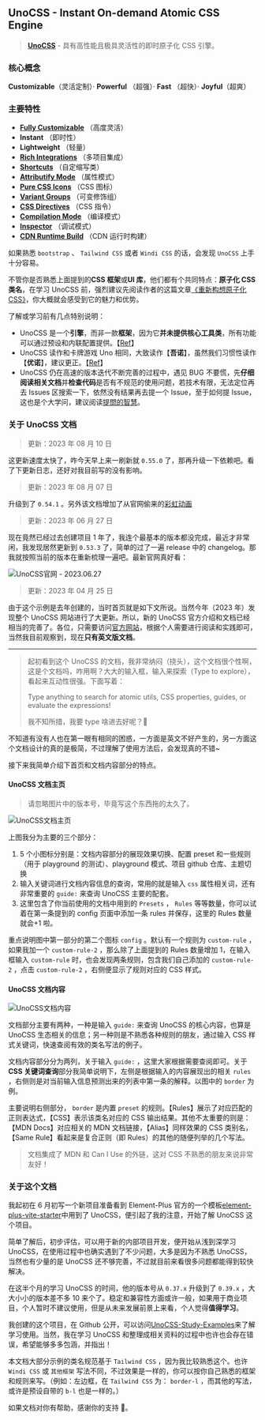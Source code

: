## UnoCSS - Instant On-demand Atomic CSS Engine

> [**UnoCSS**](https://github.com/unocss/unocss) - 具有高性能且极具灵活性的即时原子化 CSS 引擎。

### 核心概念

**Customizable**（灵活定制）· **Powerful** （超强）· **Fast** （超快）· **Joyful**（超爽）

### 主要特性

- [**Fully Customizable**](/#/Customizable) （高度灵活）
- **Instant** （即时性）
- **Lightweight** （轻量）
- [**Rich Integrations**](/#/RichIntegrations) （多项目集成）
- [**Shortcuts**](/#/Shortcuts) （自定缩写类）
- [**Attributify Mode**](/#/Attributify) （属性模式）
- [**Pure CSS Icons**](/#/CSSIcon) （CSS 图标）
- [**Variant Groups**](/#/VariantGroups) （可变修饰组）
- [**CSS Directives**](/#/CSSDirectives) （CSS 指令）
- [**Compilation Mode**](/#/Compilation) （编译模式）
- [**Inspector**](/#/Inspector) （调试模式）
- [**CDN Runtime Build**](/#/CDNRuntimeBuild) （CDN 运行时构建）

如果熟悉 `bootstrap` 、 `Tailwind CSS` 或者 `Windi CSS` 的话，会发现 `UnoCSS` 上手十分容易。

不管你是否熟悉上面提到的**CSS 框架**或**UI 库**，他们都有个共同特点：**原子化 CSS 类名**，在学习 UnoCSS 前，强烈建议先阅读作者的这篇文章[《重新构想原子化 CSS》](https://antfu.me/posts/reimagine-atomic-css-zh)，你大概就会感受到它的魅力和优势。

了解或学习前有几点特别说明：

- UnoCSS 是一个**引擎**，而非一款**框架**，因为它**并未提供核心工具类**，所有功能可以通过预设和内联配置提供。【[Ref](https://antfu.me/posts/reimagine-atomic-css-zh#%E5%90%91%E4%BD%A0%E4%BB%8B%E7%BB%8D-unocss)】
- UnoCSS 读作和卡牌游戏 Uno 相同，大致读作【**吾诺**】，虽然我们习惯性读作【**优诺**】，建议更正。【[Ref](https://discord.com/channels/937808017016119440/937811334907723806/981899159546236978)】
- UnoCSS 仍在高速的版本迭代不断完善的过程中，遇见 BUG 不要慌，先**仔细阅读相关文档**并**检查代码**是否有不规范的使用问题，若技术有限，无法定位再去 Issues 区搜索一下，依然没有结果再去提一个 Issue，至于如何提 Issue，这也是个大学问，建议阅读[提問的智慧](https://github.com/ryanhanwu/How-To-Ask-Questions-The-Smart-Way)。

### 关于 UnoCSS 文档

> 更新：2023 年 08 月 10 日

这更新速度太快了，咋今天早上来一刷新就 `0.55.0` 了，那再升级一下依赖吧。看了下更新日志，还好对我目前写的没有影响。

> 更新：2023 年 08 月 07 日

升级到了 `0.54.1` 。另外该文档增加了从官网偷来的[彩虹动画](https://unocss.dev/play/?html=DwCwjABATghglgOwEYHsDuBaALgUwB5YB8IOANqShGilKQCbAD04hAUMHXAG7TzLoYAxigS5RbCBA7dCCGgFsYpCLgJNOXCVJgQQUHADMAvACIAxCcIBhFCmUBBBIJA0AdExht1M1kA&config=JYWwDg9gTgLgBAbzgEwKYDNgDtUGEJaYDmANHGFKgM6owCCMMUwARgK4zDoCeZF1tAJIBjAlT6UaMAKpYIcAL5x0UCCDgByNnOFUqGgFChIsRHBgQAolWEBDMKmQBlVABtUwi1EXLV6gETaELpU-gDcBqgAHibwaOi2bK5xGNh4BMQAFAgGcHBQSdQAXHAA2rl5ZRWVcAD0AHpQttgsEADuALSZADptANQAlAAktWTVlZmlZFi2IKgAumRITW0u7p7QZMJsUJRYMGseXmQAbrbMtvsAEpfI7lDi5gAWqHOKA3AAvAB8iOM1oiwVAg7gAdK4IERMjM5mQVocNlAtjs9gc3EdNnAzhdrrd7lQBhEagCxPAaOsvF9zFYbPZHAivJl4ejER9-pUuHBobNUF9Pp9NDBojANB8csTiZQYDssHAAAYGIYIckYqBKcVwUQQqAlbGZDodKAsDosJpYZCEgwKAwKiV5JRuGh-O2VKUy%2BWK5UsrxKWzOzUg6C6876w3G023S3WvK2u3R4kKEjjRYVFN5fhSKglco1DO0WQQTIDJO5yS0BhMVgcLjcIslyp5mAiMTZdm09wlACMoIATPWAcgsCUNE9GGAs7VatQQKCqE9ahp%2B%2B96ymFAMDEA&css=AIawpgngZgTghgWzAZwATwJYDsBGB7Ad1QG8AoVVABgFITUBaemHeneLAEwC5UBiSynACcADjABuBkxZs4negBsMAcwAWAFx68ALHA4BGHNsmNmrdh0UqNYGFoDsIqHoDGJ6ebmWOcGCC0CIgBMAGxC7may8j5%2BtgGUAKwc2vYRMhb0WGAAHpp8AkJQUKmoAL6k%2BgB0QQm0xFKRFvHCQiFpnvJKank6OAZ97VGWXTZ2fPaFOGAJgxkx-vmUIgDM9vqzXvTzcYsJYNpQG-JZufFCHM6S5UGVtXSm6V7NQoVHw9Y92i4GLm0Nj50PjtePY4FAphJ-h1vL4Fvwlqs4G8trDgQI9gk-g9oZkcj0CjgoG4yqRlpV7Hd6tihs84CVqRkRp8OD9DlChlZusD7ITCSJkfN4itggLUWN4RjIQzNid8ZRRFAOFdyKhKeymothDhKMimVptGADBx6R4OUzuRcwWzpdFYULliIkerNttxeiwCEZs7jniziFFcqQtU1TbuJqhDh%2Bd73t19Yr9GAddHOaMHGBnEVRX57UJ1snXfE9iElcnZWdlgGSfZbnVo88XEnQymeglKBxKGAo03zeL7EUrVm4YFli9B2jEmB7MZS76%2BEEwEJKETlSJySHTRr4XARC4TY1Nnq%2BAl9O2oI2NwegeKRPooIVrRfbdnFsE4Of90-wG6JzzkWW%2BNoHAiJayqoPoND3I%2BYZbjuD4fjGGhaAkQQuEUe4Agh6jAsEUBOHBGEos%2B8KvuhOIFrsnZ5k2-68CEDpglG5T6FUNS1qGzT2BwXrdh8SHLKhmbJj2WgiAceGDkK%2BhwFKUGEV%2BhZAaRHI0RSIh9l6TE3Ou8HNMWxI8bGR4JC46b4Tiwl8CICTFIJTaCi%2BhjTnZYoKcBf6zrwVkrFAeZMWSFJsVBulgEEuq8UeITfLZskWZ5fb%2BmZHL2cRlA4OE%2BYubsLhCMs7mnHwQhBCIHYluUYHaRhzQGkpjLhbwCT2C4AlhVy15OAciVzHaix9oSY7fgkaVdrJNGFI1C7KvoQasZBOmassYD6TFdUJDuA5CVeImFBWnUut18L2ItuUZbEA1pUt8G4vlvBwHSYjHUx1YVdCzRBD5LWIUeO73h9WHXmCt67Z%2B8ScS4w2XeREpCG%2BeU9DgDWAaVFSrgFs2VZqS5Octhn1UIu7RZdsUiISS5AzCRECDyLg4P1haOsd1EeVMazGqBQQQVSQWLPeNWXjjCRwC41lk822EmaZEk9YLMkQ5lEqgliI0ebuxYGMqQQsc9NLcyBG384LO2-dhHCLQTBHJZTwHvubcvogL4METRqFhNl6taYFc3whGy56599U4C4gNG9eJs-SdQ6UPYxaheH44JMst2w1oXEhJFMfXP5WubgUTglgZfuDYSZvmZtllgJOxdJftlOAQzsmQ%2BiUk0zO10cL8yw4E6ZUzZznsFP6efYwXOAB5XtWtSJ5cdZLB0nljsunfEBxwM3jPXWAU2pQ9pChMGHvo17FaD4TK0j2H%2Bd-ZPG9j3tFOUAPdcL-JiyASvSd8B6exvySQRPfvL1zgXEuC6BFDy0QjAlYOWgXgmxvsDRYkUOAx2covF%2BncnRrx6AuYycB047xRlnJ4AEgK6wvmmHAhtfaXz4CvDgRcZ4CDCGrWO35tCOnSpgrQhoBbQ1AssDmdY%2BB0UdLhX6IlwSkygXwEexo4HkzhPw1OqFaYvwFrzH068oAJBeHg5Ymt-7axBKtdSYiCrOAuCLWKLg9DT3DvqVo-EQFkVtkIbQUl56Ow8j5bRIh0rlGWO7NGADPKrQrFRIePRpLCDkaLcUJCg52KPPDIkDtnGoN4POBacBwmXRolAGoohfKkkzgYzchViqGlMbwAOcBIFUOBB6KKItkohDgMZFwHi0nPx0PoBO5x368HyWovx5BliEM4NA4oJkOERK0GDXBMTYr5OyjE5K9hVINhUfVSgYzRADKGbuIpyxprjOgrdRwYBH6gLqhwEcEt6niigItOpKC4QrASNoEeWzjJ6Jyvs-QRYRmrBrEEwx8MpwsiqaHehDytBFBcG9Zp%2B1gKtnhls1OKExADPTCEe%2BRyCGlKIdUycJ51GYS4b4vsljS6DPBEUJFRFWifLBOi-JIQRCpOUh5Q0dEBagW0AI9ifAVYshydcnGPlXGXFhXwIoo8GVwiEPsUEMyn7cnsOzEULcsE4E9MhZUbi96gs3M7PGqrxV%2BzvLmfJUjaVpVWftWp2gE7IPrnLQ6%2BghCNWxSIMInyDWBN7gfFOacqlFGAmAVeETgRypeW6oiBs7xRrVdeNxkduJK3XtoSK2hpzlGdWuQlEy%2BBtzop3MNuEphXJLhPWV4JKGvK0DgIIHdXFbN8ZQbNIsaKJn9MsJGqBtCnK4ZvChFaOV0NtXKhJjbpH2FWDudt7Z76coyDROh87jkGpOUW6Cn8wDfzIXW31SCp0ZnBDPEeyw2EZpTdA8C99rY4nXesuiSZ81-2NUS7B1jXUnwlbhL4GDo2PPMTaxJxK9GcS2a49E5rn0eQMKCIIXdSBsMLV%2B4tvBuHCGA-%2By1uF%2BJipramOt0t4NVyIoHN6FIYP2HRH%2Bzx10mqcSCHm8grZd1cK0To8dQRIxnpXomGeLgAkcGLDB4qnbk1MZ6L8G8CZlTHiNUG4J3jRAUfHgR181La20toWSuSczkLidvTbdJ0MBDOoGXyNxjFSDIRBapwxQzCl8bpIJgOMtzNwiFvOPYMG3w7KcVy66Q01jb3jhh5zm4hl0k03zbTdzBNNTM10uZIQ3qYkCwIMZNmipvjZGVBIw7ZU1EOeO7QrRBN0JC11Kj8d9AGhg4uSg84BkrytsScomIVOCMGQCj0CXAQAd9W5GV%2BnI2dMo7551ubDOQ1EAIX%2BHWRwCGbj1z9MXv1QFxSEYjZo6rho5Wlw7em5WCBk%2Bl4VyxVgVjo8tp9oWehmvZkjVa0X%2Bs8rGXhi1PRw10mPn9mN4IUPVpm3M3pFDV2326bB-bw3LCjSq8ed95BcVcY-rqkrjGSP-dwsaRW%2BHqF2u0VdiH0jLmXIO-VuHGtmI05lB5YmXqAWBn0ZhvdvrXHk60-jpwIRvN45BzgCY03adNqMEEIIiO5LYUlUsAZKwXiGEDIGr72aOni8S-jnKIRDNLPBNuOrsOm1Tky7jmbYtbwCAGSq5tRS6KfaFdh%2B%2BUB%2B0VtaPts9fRfWXtzdk37XTsLBFbE9tdHk1jnBWySVAnpMe8A3bdonf24VWr5RN%2BF%2Bg%2BwzzBAaZi7btAodt9qrQ%2BulXtZJKnPrLvjRR34Z7oW2uRukdpR00Euf4bsxT8H68bWzzh6Z9dJIb48tV62-1pDuCg9nctQeztunW-wvWc3%2BRWg2mYhL687kFD%2BGD40S2KSvTuukHZc7rmvAWNINX82OF9NdBnusfR3PiRWtbPWasLfmbPi6DY%2Bx1A9GCe8mzEQus%2B-2KGIQ2aj%2BjSM8EYSQX%2Bd64wUOCBsmWg16cAuaG2pAawNeF%2Btm%2BgMOLeOqt0ReZ6Bg7KsBm%2BKBveZeomiY%2B%2BSOHkhgG%2B28GqTm-W4WvSVS%2Bweg92meio2aPeFOnkHoe%2B6KU4D6AyAgtSg0yo865%2BnszajoS4UKdCOyQOwuoGhON%2ByUHKqc1BVu4o%2B2uaBhEe100hqc28ABpWN0kY7YJuRBycg0t2DhmEIOPgdEM8N4YQphsOwIg0KQvhB%2BHEkUchO6nO6%2Ba2qUVS3wuq-EU6wE4m4OEu4wtS2oDBcu4oJWVWQRjB5hggak7G6y7BLur2bYMRg0KwGhYBMaHY98Oh%2B086guuRmR%2Bo%2Bw6RUhBR0GVYBKERBUKO4EVSfQV6oBfODSh0xyQhKRtEu4AgGRkMKQgELRNE0hogGk5AxUCeLOawp2fOTanyyQjORBwIJsHoFBEGkBGqLRCxC%2ByxHkqxWKJIN4uBnsyuuYvOOu6%2BAcnauxOuJxBovqrhRmR4u4Aq8xcsDoqOGRKxggLwfw5QwQJRF%2B9uGsVSuCCKVWtq1MB6z%2BEG8cUc1xcsWW7M0J9xsJrwTxJSfRIInqSCBudUogWuoxfx4ogci0tGEGug6yhJ6SNQ8cdx%2BRuGJQZUVkCe5eIUzJjhZcvwHytqou5cHenJkcb%2BLCWgBBJWApcoWoaOvqLxB8I%2BOyvxUpnkXwFIM%2BYx4ogsZ4xUM8YyoIggWylAAKuKpJgpEY9makSJnsx42S8RVCDgZq3uE22S%2BSakM8v8PIU0jpiQ9GrpWpeMOpvR22WGAef%2BVSektShBbh4orQUAbCkpa%2BfAzEjUt40ZDUmpzQO4wp5Ai4Ce6BmB6ZlALGGRRMhQ2iRphZB0SCWZrRuwxURxeRWpsEyouYepwSzBJWyRnxR4%2Bg3w6ytqjUu2-SEGlMly4J6ScG5RpemonE6xhUXpB8Fhsh-pAEO4nYLZNKFIxQtSDCkc7uPZDcr%2B2enRtSbcI5VJyZ0EFhnhJ5OgsEHKC51kjoBZwJKUAqZZuCcZwUeCqAQgNh0hUcQJYCVWqEuYC5-oEYC21cSwnasuj5g0RUL51UI54Rn5lZU4VSVW7Yo4E2Ucd4myK5SwAKA5vZEoomUF80i0I5E%2BLu0hak1RexAE5wggluFpDgfYgseF2FN42iZZomhmMJCyRSogChh5sJVklFegTcC5Eltyt5wQQZ2%2BA0ty3aZJhW7GD6CeDxIFyFWlRgC5Tgrg%2BloQUlG5iQyQClZJPMyo5QpAXAMAeAeA6gJAKovF6lNldUug-QN%2BsUjg5iQJFsSwLlZZHlnR3lKocgGACAcA6gGAeAWAPAmAuAhAYElAaASgWQvgqA2AUA2AGAWE4gpAvlwASAHAGAcAqAAAFAAA4wDpi2DIBMCGgACuJklgCAQVeVBV6AI1JkAAlCFRQP5YFcFWQBQBQJldlblflTwFgPlWAKgAAIRZXdV4AwDqByDqCNUUDlDlBAA&options=N4XyA)

> 更新：2023 年 06 月 27 日

现在竟然已经过去创建项目 1 年了，我连个最基本的版本都没完成，最近才非常闲，我发现居然更新到 `0.53.3` 了，简单的过了一遍 release 中的 changelog。那我就按照当前的版本在重新梳理一遍吧。最新官网真好看：

![UnoCSS官网 - 2023.06.27](/images/UnoCSS_Index_20230627.jpg)

> 更新：2023 年 04 月 25 日

由于这个示例是去年创建的，当时首页就是如下文所说。当然今年（2023 年）发现整个 UnoCSS 网站进行了大更新。所以，新的 UnoCSS 官方介绍和文档已经相当的完善了。各位，只需要访问[官方网站](https://unocss.dev/)，根据个人需要进行阅读和实践即可，当然我目前观察到，现在**只有英文版文档**。

---

> 起初看到这个 UnoCSS 的文档，我非常纳闷（挠头），这个文档很个性啊，这是个文档吗，咋用啊？大大的输入框，输入来探索（Type to explore），看起来互动性很强。下面写着：
>
> Type anything to search for atomic utils, CSS properties, guides, or evaluate the expressions!
>
> 我不知所措，我要 type 啥进去好呢？🤨

不知道有没有人也在第一眼有相同的困惑，一方面是英文不好产生的，另一方面这个文档设计的真的是极简，不过理解了使用方法后，会发现真的不错~

接下来我简单介绍下首页和文档内容部分的特点。

#### UnoCSS 文档主页

> 请忽略图片中的版本号，毕竟写这个东西拖的太久了。

![UnoCSS文档主页](/images/UnoCSS_Index.png)

上图我分为主要的三个部分：

1. 5 个小图标分别是：文档内容部分的展现效果切换、配置 preset 和一些规则（用于 playground 的测试）、playground 模式、项目 github 仓库、主题切换
2. 输入关键词进行文档内容信息的查询，常用的就是输入 `css` 属性相关词，还有非常重要的 `guide:` 来查询 UnoCSS 主要的配套。
3. 这里包含了你当前使用的文档中用到的 `Presets` ， `Rules` 等等数量，你可以试着在第一条提到的 config 页面中添加一条 rules 并保存，这里的 Rules 数量就会+1 啦。

重点说明图中第一部分的第二个图标 `config` 。默认有一个规则为 `custom-rule` ，如果我加一个 `custom-rule-2` ，那么除了上面提到的 Rules 数量增加 1，在输入框输入 `custom-rule` 时，也会发现两条规则，包含我们自己添加的 `custom-rule-2` ，点击 `custom-rule-2` ，右侧便显示了规则对应的 CSS 样式。

#### UnoCSS 文档内容

![UnoCSS文档内容](/images/UnoCSS_Docs.png)

文档部分主要有两种，一种是输入 `guide:` 来查询 UnoCSS 的核心内容，也算是 UnoCSS 生态相关的信息；另一种则是不熟悉各种规则的朋友，通过输入 CSS 样式关键词，快速查阅有效的类名写法的例子。

文档内容部分分为两列，关于输入 `guide:` ，这里大家根据需要查阅即可。关于**CSS 关键词查询**部分我简单说明下，左侧是根据输入的内容展现出的相关 `rules` ，右侧则是对当前输入信息预测出来的列表中第一条的解释。以图中的 `border` 为例。

主要说明右侧部分， `border` 是内置 `preset` 的规则。【Rules】展示了对应匹配的正则表达式，【CSS】表示该类名对应的 CSS 输出结果。其他不太重要的则是：【MDN Docs】对应相关的 MDN 文档链接，【Alias】同样效果的 CSS 类别名，【Same Rule】看起来是复合正则（即 Rules）的其他的随便列举的几个写法。

> 文档集成了 MDN 和 Can I Use 的外链，这对 CSS 不熟悉的朋友来说非常友好！

### 关于这个文档

我起初在 6 月初写一个新项目准备看到 Element-Plus 官方的一个模板[element-plus-vite-starter](https://github.com/element-plus/element-plus-vite-starter)中用到了 UnoCSS，便引起了我的注意，开始了解 UnoCSS 这个项目。

简单了解后，初步评估，可以用于新的内部项目开发，便开始从浅到深学习 UnoCSS，在使用过程中也确实遇到了不少问题，大多是因为不熟悉 UnoCSS，当然也有少量的是 UnoCSS 还不够完善，不过就目前来看很多问题都能得到较快解决。

在这半个月的学习 UnoCSS 的时间，他的版本号从 `0.37.x` 升级到了 `0.39.x` ，大大小小的版本差不多 10 来个了。稳定和兼容性方面或许一般，如果用于商业项目，个人暂时不建议使用，但是从未来发展前景上来看，个人觉得**值得学习**。

我创建的这个项目，在 Github 公开，可以访问[UnoCSS-Study-Examples](https://github.com/whidy/UnoCSS-Study-Examples)来了解学习使用。当然，我在学习 UnoCSS 和整理成相关资料的过程中也许也会存在错误，希望能够多多包涵，并指出！

本文档大部分示例的类名规范基于 `Tailwind CSS` ，因为我比较熟悉这个。也许 `Windi CSS` 或 `其他框架` 写法不同，不过效果是一样的，你可以按你自己熟悉的框架和规则来写。（例如：左边框，在 `Tailwind CSS` 为： `border-l` ，而其他的写法，或许是预设自带的 `b-l` 也是一样的。）

如果文档对你有帮助，感谢你的支持 🥰。

